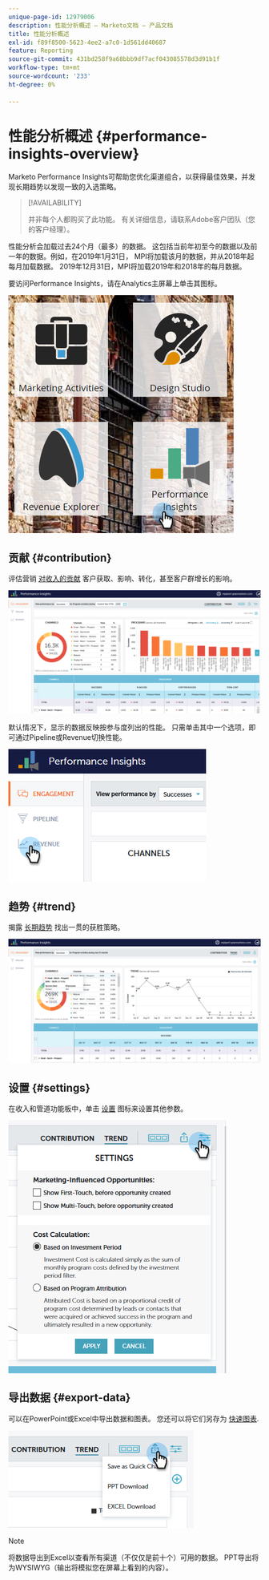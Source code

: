 ```yaml
---
unique-page-id: 12979006
description: 性能分析概述 — Marketo文档 — 产品文档
title: 性能分析概述
exl-id: f89f8500-5623-4ee2-a7c0-1d561dd40687
feature: Reporting
source-git-commit: 431bd258f9a68bbb9df7acf043085578d3d91b1f
workflow-type: tm+mt
source-wordcount: '233'
ht-degree: 0%

---
```


# 性能分析概述 {#performance-insights-overview}

Marketo Performance Insights可帮助您优化渠道组合，以获得最佳效果，并发现长期趋势以发现一致的入选策略。

>[!AVAILABILITY]
>
>并非每个人都购买了此功能。 有关详细信息，请联系Adobe客户团队（您的客户经理）。

性能分析会加载过去24个月（最多）的数据。 这包括当前年初至今的数据以及前一年的数据。例如，在2019年1月31日， MPI将加载该月的数据，并从2018年起每月加载数据。 2019年12月31日，MPI将加载2019年和2018年的每月数据。

要访问Performance Insights，请在Analytics主屏幕上单击其图标。

![](assets/one.png)

## 贡献 {#contribution}

评估营销 [对收入的贡献](/help/marketo/product-docs/reporting/performance-insights/performance-insights-contribution-overview.md) 客户获取、影响、转化，甚至客户群增长的影响。

![](assets/two.png)

默认情况下，显示的数据反映按参与度列出的性能。 只需单击其中一个选项，即可通过Pipeline或Revenue切换性能。

![](assets/3.png)

## 趋势 {#trend}

揭露 [长期趋势](/help/marketo/product-docs/reporting/performance-insights/performance-insights-trend-overview.md) 找出一贯的获胜策略。

![](assets/4.png)

## 设置 {#settings}

在收入和管道功能板中，单击 [设置](/help/marketo/product-docs/reporting/performance-insights/performance-insights-settings.md) 图标来设置其他参数。

![](assets/5.png)

## 导出数据 {#export-data}

可以在PowerPoint或Excel中导出数据和图表。 您还可以将它们另存为 [快速图表](/help/marketo/product-docs/reporting/performance-insights/performance-insights-quick-charts.md).

![](assets/6.png)

>[!NOTE]
>
>将数据导出到Excel以查看所有渠道（不仅仅是前十个）可用的数据。 PPT导出将为WYSIWYG（输出将模拟您在屏幕上看到的内容）。
